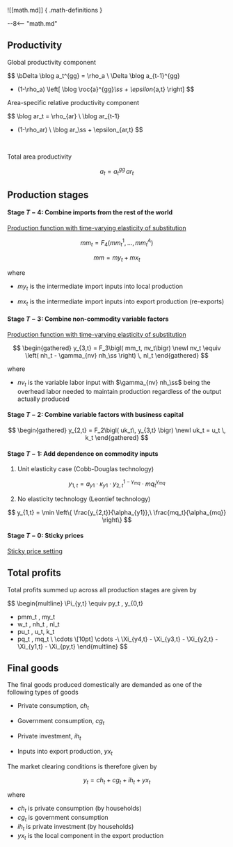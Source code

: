 
![[math.md]]
{ .math-definitions }

--8<-- "math.md"


## Productivity

Global productivity component

$$
\bDelta \blog a_t^{gg} =
\rho_a \ \Delta \blog a_{t-1}^{gg} 
+ (1-\rho_a) \left[ \blog \roc{a}^{gg}_\ss + \epsilon_{a,t} \right]
$$

Area-specific relative productivity component

$$
\blog ar_t = 
\rho_{ar} \ \blog ar_{t-1} 
+ (1-\rho_ar) \ \blog ar_\ss + \epsilon_{ar,t}
$$

<br/>

Total area productivity

$$
a_t = a^{gg}_t\, ar_t
$$


## Production stages

#### Stage $T-4$: Combine imports from the rest of the world

[Production function with time-varying elasticity of substitution](production-time-varying-elasticity.md)

$$
mm_t = F_4\left( mm_t^1, \dots, mm_t^A \right)
$$

$$
mm = my_t + mx_t
$$

where

* $my_t$ is the intermediate import inputs into local production

* $mx_t$ is the intermediate import inputs into export production (re-exports)


#### Stage $T-3$: Combine non-commodity variable factors

[Production function with time-varying elasticity of substitution](production-time-varying-elasticity.md)

$$
\begin{gathered}
y_{3,t} = F_3\bigl( mm_t, nv_t\bigr) \newl
nv_t \equiv \left( nh_t - \gamma_{nv} nh_\ss \right) \, nl_t
\end{gathered}
$$

where

* $nv_t$ is the variable labor input with $\gamma_{nv} nh_\ss$ being the
  overhead labor needed to maintain production regardless of the output
  actually produced

#### Stage $T-2$: Combine variable factors with business capital

$$
\begin{gathered}
y_{2,t} = F_2\bigl( uk_t\, y_{3,t} \bigr) \newl
uk_t = u_t \, k_t
\end{gathered}
$$


#### Stage $T-1$: Add dependence on commodity inputs

1. Unit elasticity case (Cobb-Douglas technology)

$$
y_{1,t} = a_{y1} \cdot \kappa_{y1} \cdot
y_{2,t}{}^{1-\gamma_{mq}} \cdot
mq_t{}^{\gamma_{mq}}
$$


2. No elasticity technology (Leontief technology)

$$
y_{1,t} = \min \left\{
\frac{y_{2,t}}{\alpha_{y1}},\ \frac{mq_t}{\alpha_{mq}}
\right\}
$$


#### Stage $T-0$: Sticky prices

[Sticky price setting](production-sticky-prices.md)


## Total profits 

Total profits summed up across all production stages are given by

$$
\begin{multline}
\Pi_{y,t}
\equiv py_t \, y_{0,t}
- pmm_t \, my_t 
- w_t \, nh_t \, nl_t
- pu_t \, u_t\, k_t 
- pq_t \, mq_t \ \cdots \\[10pt]
\cdots -\ \Xi_{y4,t} - \Xi_{y3,t} - \Xi_{y2,t} - \Xi_{y1,t} - \Xi_{py,t}
\end{multline}
$$


## Final goods

The final goods produced domestically are demanded as one of the following
types of goods

* Private consumption, $ch_t$

* Government consumption, $cg_t$

* Private investment, $ih_t$

* Inputs into export production, $yx_t$

The market clearing conditions is therefore given by 

$$
y_t = ch_t + cg_t + ih_t + yx_t
$$

where

* $ch_t$ is private consumption (by households)
* $cg_t$ is government consumption
* $ih_t$ is private investment (by households)
* $yx_t$ is the local component in the export production

